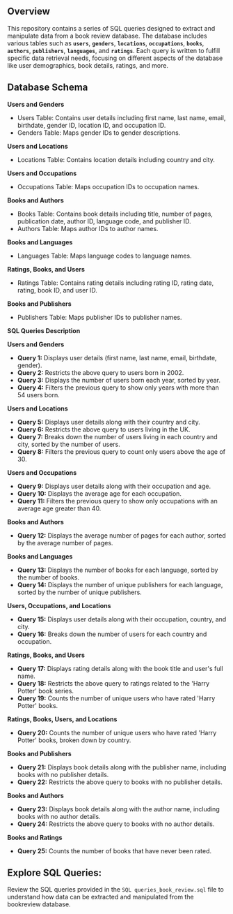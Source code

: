 ## Overview
This repository contains a series of SQL queries designed to extract and manipulate data from a book review database. The database includes various tables such as **`users`**, **`genders`**, **`locations`**, **`occupations`**, **`books`**, **`authors`**, **`publishers`**, **`languages`**, and **`ratings`**. Each query is written to fulfill specific data retrieval needs, focusing on different aspects of the database like user demographics, book details, ratings, and more.

## Database Schema

**Users and Genders**
- Users Table: Contains user details including first name, last name, email, birthdate, gender ID, location ID, and occupation ID.
- Genders Table: Maps gender IDs to gender descriptions.
  
**Users and Locations**
- Locations Table: Contains location details including country and city.
  
**Users and Occupations**
- Occupations Table: Maps occupation IDs to occupation names.

**Books and Authors**
- Books Table: Contains book details including title, number of pages, publication date, author ID, language code, and publisher ID.
- Authors Table: Maps author IDs to author names.

**Books and Languages**
- Languages Table: Maps language codes to language names.

**Ratings, Books, and Users**
- Ratings Table: Contains rating details including rating ID, rating date, rating, book ID, and user ID.

**Books and Publishers**
- Publishers Table: Maps publisher IDs to publisher names.

**SQL Queries Description**

**Users and Genders**

- **Query 1:** Displays user details (first name, last name, email, birthdate, gender).
- **Query 2:** Restricts the above query to users born in 2002.
- **Query 3:** Displays the number of users born each year, sorted by year.
- **Query 4:** Filters the previous query to show only years with more than 54 users born.

**Users and Locations**

- **Query 5:** Displays user details along with their country and city.
- **Query 6:** Restricts the above query to users living in the UK.
- **Query 7:** Breaks down the number of users living in each country and city, sorted by the number of users.
- **Query 8:** Filters the previous query to count only users above the age of 30.

**Users and Occupations**

- **Query 9:** Displays user details along with their occupation and age.
- **Query 10:** Displays the average age for each occupation.
- **Query 11:** Filters the previous query to show only occupations with an average age greater than 40.

**Books and Authors**
- **Query 12:** Displays the average number of pages for each author, sorted by the average number of pages.

**Books and Languages**
- **Query 13:** Displays the number of books for each language, sorted by the number of books.
- **Query 14:** Displays the number of unique publishers for each language, sorted by the number of unique publishers.

**Users, Occupations, and Locations**
- **Query 15:** Displays user details along with their occupation, country, and city.
- **Query 16:** Breaks down the number of users for each country and occupation.

**Ratings, Books, and Users**
- **Query 17:** Displays rating details along with the book title and user's full name.
- **Query 18:** Restricts the above query to ratings related to the 'Harry Potter' book series.
- **Query 19:** Counts the number of unique users who have rated 'Harry Potter' books.

**Ratings, Books, Users, and Locations**
- **Query 20:** Counts the number of unique users who have rated 'Harry Potter' books, broken down by country.

**Books and Publishers**
- **Query 21:** Displays book details along with the publisher name, including books with no publisher details.
- **Query 22:** Restricts the above query to books with no publisher details.

**Books and Authors**
- **Query 23:** Displays book details along with the author name, including books with no author details.
- **Query 24:** Restricts the above query to books with no author details.

**Books and Ratings**
- **Query 25:** Counts the number of books that have never been rated.

## Explore SQL Queries: 
Review the SQL queries provided in the `SQL queries_book_review.sql` file to understand how data can be extracted and manipulated from the bookreview database.

